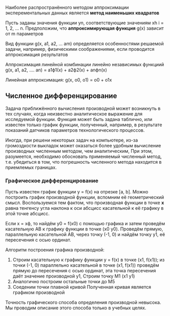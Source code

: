Наиболее распространённого методом аппроксимации эксперементальных данных является **метод наименьших квадратов**

Пусть заданы значения функции yn, соответствующие значениям xh i = 1, 2, … n. Предположим, что **аппроксимирующая функция** g(x) зависит от m параметров

Вид функции g(x, a1, a2, … am) определяется особенностями решаемой задачи, например, физическими соображениями, если проводится аппроксимация результатов

Аппроксимация линейной комбинации линейно независимых функциий
g(x, a1, a2, …. an) = a1ф1(x) + а2ф2(x) + аnфn(x)

Линейная аппроксимация:
g(x, o0, o1) = o0 + o1x

## Численное дифференцирование

Задача приближённого вычисления производной может возникнуть в тех случаях, когда неизвестно аналитическое выражение для исследуемой функции. Функция может быть задана таблично, или известен только график функции, полученный, например, в результате показаний датчиков параметров технологического процессов.

Иногда, при решени некоторых задач на компьютере, из-за громоздкости выкладок может оказаться более удобным вычисление производных численным методом, чем аналитическим, При этом, разумеется, необходимо обосновать применяемый численный метод, т.е. убедиться в том, что погрешность численного метода находится в приемлемых границах.

### Графическое дифференцирование

Пусть известен график функции y = f(x) на отрезке [a, b]. Можно построить график производной функции, вспомним её геометрический смысл. Воспользуемся тем фактом, что производная функции в точке **x** равна тенгенсу угла наклона к оси абсцисс касательной к её графику в этой точке абсцисс.

Если x = xф, то найдём y0 = f(x0) с помощью графика и затем проведём касательную AB к графику функции в точке (x0 y0). Проведём прямую, параллельную касательной AB, через точку (-1, 0) и найдём точку y1, её пересечения с осью ординат.

Алгоритм построения графика производной:
1. Строим касательную к графику функции y = f(x) в точке (x1, f(x1)); из точки (-1, 0) параллельно касательной в точке (x1, f(x1)) проведём прямую до пересечения с осью ординат, эта точка пересечения даёт значение производной y1, Строим точку M1 (x1 y1)
2. Аналогично построим остальные точки до M5
3. Соеденим точки плавной кривой
Полученная кривая является графиком производной

Точность графического способа определения производной невысока. Мы проводим описание этого способа только в учебных целях.